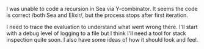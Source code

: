 I was unable to code a recursion in Sea via Y-combinator. It seems the code is correct /both Sea and Elixir/, but the process stops after first iteration.

I need to trace the evaluation to understand what went wrong there. I'll start with a debug level of logging to a file but I think I'll need a tool for stack inspection quite soon. I also have some ideas of how it should look and feel.